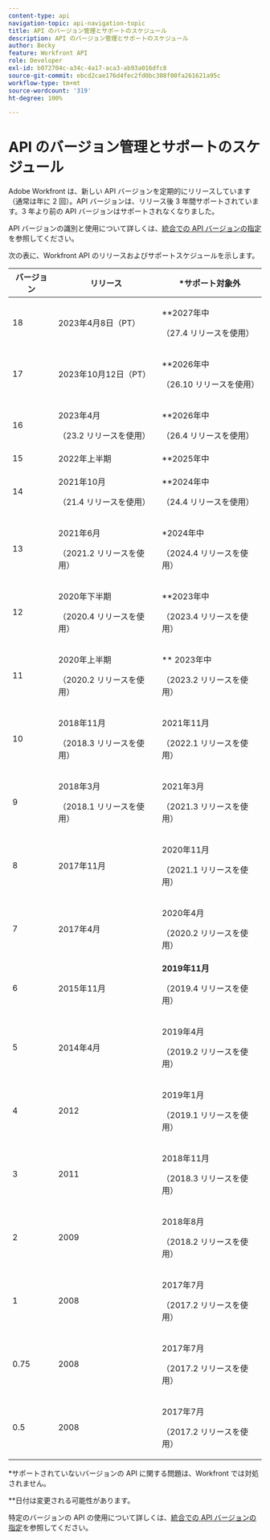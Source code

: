 ```yaml
---
content-type: api
navigation-topic: api-navigation-topic
title: API のバージョン管理とサポートのスケジュール
description: API のバージョン管理とサポートのスケジュール
author: Becky
feature: Workfront API
role: Developer
exl-id: b072704c-a34c-4a17-aca3-ab93a016dfc8
source-git-commit: ebcd2cae176d4fec2fd0bc308f00fa261621a95c
workflow-type: tm+mt
source-wordcount: '319'
ht-degree: 100%

---
```


# API のバージョン管理とサポートのスケジュール



Adobe Workfront は、新しい API バージョンを定期的にリリースしています（通常は年に 2 回）。API バージョンは、リリース後 3 年間サポートされています。3 年より前の API バージョンはサポートされなくなりました。

API バージョンの識別と使用について詳しくは、[統合での API バージョンの指定](/help/quicksilver/wf-api/api/specify-api-version-integrations.md)を参照してください。

次の表に、Workfront API のリリースおよびサポートスケジュールを示します。

<table style="table-layout:auto"> 
 <col> 
 <col> 
 <col> 
 <thead> 
  <tr> 
   <th><strong>バージョン</strong> </th> 
   <th><strong>リリース</strong> </th> 
   <th><strong>*サポート対象外</strong> </th> 
  </tr> 
 </thead> 
 <tbody> 
 <tr>
   <td>18</td> 
   <td> <p>2023年4月8日（PT）</p> </td> 
   <td> <p>**2027年中</p> <p>（27.4 リリースを使用）</p> </td> 
  </tr>  <tr>
   <td>17</td> 
   <td> <p>2023年10月12日（PT）</p> </td> 
   <td> <p>**2026年中</p> <p>（26.10 リリースを使用）</p> </td> 
  </tr> 
 <tr>
   <td>16</td> 
   <td> <p>2023年4月</p> <p>（23.2 リリースを使用）</p> </td> 
   <td> <p>**2026年中</p> <p>（26.4 リリースを使用）</p> </td> 
  </tr> 
  <tr> 
   <td>15</td> 
   <td>2022年上半期</td> 
   <td>**2025年中</td> 
  </tr> 
  <tr> 
   <td>14</td> 
   <td> <p>2021年10月</p> <p>（21.4 リリースを使用）</p> </td> 
   <td> <p>**2024年中</p> <p>（24.4 リリースを使用）</p> </td> 
  </tr> 
  <tr> 
   <td>13</td> 
   <td> <p>2021年6月</p> <p>（2021.2 リリースを使用）</p> </td> 
   <td> <p>*2024年中</p> <p>（2024.4 リリースを使用）</p> </td> 
  </tr> 
  <tr> 
   <td>12</td> 
   <td> <p>2020年下半期</p> <p>（2020.4 リリースを使用）</p> </td> 
   <td> <p>**2023年中</p> <p>（2023.4 リリースを使用）</p> </td> 
  </tr> 
  <tr> 
   <td>11</td> 
   <td> <p>2020年上半期</p> <p>（2020.2 リリースを使用）</p> </td> 
   <td> <p>** 2023年中</p> <p>（2023.2 リリースを使用）</p> </td> 
  </tr> 
  <tr> 
   <td>10</td> 
   <td> <p>2018年11月</p> <p>（2018.3 リリースを使用）</p> </td> 
   <td> <p>2021年11月</p> <p>（2022.1 リリースを使用）</p> </td> 
  </tr> 
  <tr> 
   <td>9</td> 
   <td> <p>2018年3月</p> <p>（2018.1 リリースを使用）</p> </td> 
   <td> <p>2021年3月</p> <p>（2021.3 リリースを使用）</p> </td> 
  </tr> 
  <tr> 
   <td>8</td> 
   <td>2017年11月</td> 
   <td> <p>2020年11月</p> <p>（2021.1 リリースを使用）</p> </td> 
  </tr> 
  <tr> 
   <td>7</td> 
   <td>2017年4月</td> 
   <td> <p>2020年4月</p> <p>（2020.2 リリースを使用）</p> </td> 
  </tr> 
  <tr> 
   <td>6</td> 
   <td>2015年11月</td> 
   <td><strong>2019年11月</strong> <p>（2019.4 リリースを使用）</p> </td> 
  </tr> 
  <tr> 
   <td>5</td> 
   <td>2014年4月</td> 
   <td> <p>2019年4月</p> <p>（2019.2 リリースを使用）</p> </td> 
  </tr> 
  <tr> 
   <td>4</td> 
   <td>2012</td> 
   <td> <p>2019年1月</p> <p>（2019.1 リリースを使用）</p> </td> 
  </tr> 
  <tr> 
   <td>3</td> 
   <td>2011</td> 
   <td> <p>2018年11月</p> <p>（2018.3 リリースを使用）</p> </td> 
  </tr> 
  <tr> 
   <td>2</td> 
   <td>2009</td> 
   <td> <p>2018年8月</p> <p>（2018.2 リリースを使用）</p> </td> 
  </tr> 
  <tr> 
   <td>1</td> 
   <td>2008</td> 
   <td> <p>2017年7月</p> <p>（2017.2 リリースを使用）</p> </td> 
  </tr> 
  <tr> 
   <td>0.75</td> 
   <td>2008</td> 
   <td> <p>2017年7月</p> <p>（2017.2 リリースを使用）</p> </td> 
  </tr> 
  <tr> 
   <td>0.5</td> 
   <td>2008</td> 
   <td> <p>2017年7月</p> <p>（2017.2 リリースを使用）</p> </td> 
  </tr> 
 </tbody> 
</table>

&#42;サポートされていないバージョンの API に関する問題は、Workfront では対処されません。

&#42;&#42;日付は変更される可能性があります。

特定のバージョンの API の使用について詳しくは、[統合での API バージョンの指定](../../wf-api/api/specify-api-version-integrations.md)を参照してください。
